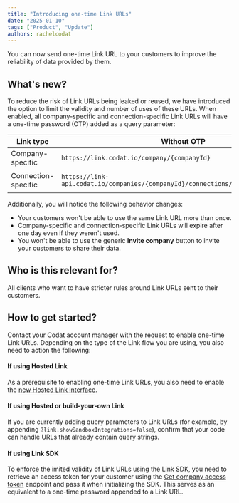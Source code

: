 ```yaml
---
title: "Introducing one-time Link URLs"
date: "2025-01-10"
tags: ["Product", "Update"]
authors: rachelcodat
---
```


You can now send one-time Link URL to your customers to improve the reliability of data provided by them. 

<!--truncate-->

## What's new?

To reduce the risk of Link URLs being leaked or reused, we have introduced the option to limit the validity and number of uses of these URLs. When enabled, all company-specific and connection-specific Link URLs will have a one-time password (OTP) added as a query parameter:

| Link type | Without OTP | With OTP |
|---|---|---|
| Company-specific | `https://link.codat.io/company/{companyId}` | `https://link.codat.io/company/{companyId}?link.otp=OTP123` |
| Connection-specific | `https://link-api.codat.io/companies/{companyId}/connections/{connectionId}/start` | `https://link-api.codat.io/companies/{companyId}/connections/{connectionId}/start?otp=OTP123` |

Additionally, you will notice the following behavior changes:

- Your customers won't be able to use the same Link URL more than once.
- Company-specific and connection-specific Link URLs will expire after one day even if they weren't used.
- You won't be able to use the generic **Invite company** button to invite your customers to share their data.

## Who is this relevant for?

All clients who want to have stricter rules around Link URLs sent to their customers.

## How to get started?

Contact your Codat account manager with the request to enable one-time Link URLs. Depending on the type of the Link flow you are using, you also need to action the following:

#### If using Hosted Link

As a prerequisite to enabling one-time Link URLs, you also need to enable the [new Hosted Link interface](/updates/250110-new-hosted-link-ui).

#### If using Hosted or build-your-own Link

If you are currently adding query parameters to Link URLs (for example, by appending `?link.showSandboxIntegrations=false`), confirm that your code can handle URLs that already contain query strings. 

#### If using Link SDK

To enforce the imited validity of Link URLs using the Link SDK, you need to retrieve an access token for your customer using the [Get company access token](/platform-api#/operations/get-company-access-token) endpoint and pass it when initializing the SDK. This serves as an equivalent to a one-time password appended to a Link URL.
